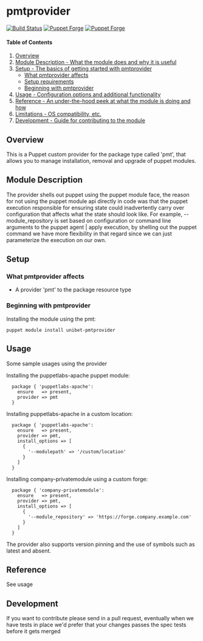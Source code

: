 # pmtprovider

[![Build Status](https://secure.travis-ci.org/unibet/puppet-pmtprovider.png)](http://travis-ci.org/unibet/puppet-pmtprovider)
[![Puppet Forge](https://img.shields.io/puppetforge/v/unibet/pmtprovider.svg)](https://forge.puppetlabs.com/unibet/pmtprovider)
[![Puppet Forge](https://img.shields.io/puppetforge/f/unibet/pmtprovider.svg)](https://forge.puppetlabs.com/unibet/pmtprovider)

#### Table of Contents

1. [Overview](#overview)
2. [Module Description - What the module does and why it is useful](#module-description)
3. [Setup - The basics of getting started with pmtprovider](#setup)
    * [What pmtprovider affects](#what-pmtprovider-affects)
    * [Setup requirements](#setup-requirements)
    * [Beginning with pmtprovider](#beginning-with-pmtprovider)
4. [Usage - Configuration options and additional functionality](#usage)
5. [Reference - An under-the-hood peek at what the module is doing and how](#reference)
5. [Limitations - OS compatibility, etc.](#limitations)
6. [Development - Guide for contributing to the module](#development)

## Overview

This is a Puppet custom provider for the package type called 'pmt', that allows
you to manage installation, removal and upgrade of puppet modules.

## Module Description

The provider shells out puppet using the puppet module face, the reason for not using
the puppet module api directly in code was that the puppet execution responsible
for ensuring state could inadvertently carry over configuration that affects
what the state should look like. For example, --module_repository is set
based on configuration or command line arguments to the puppet agent | apply
execution, by shelling out the puppet command we have more flexibility in
that regard since we can just parameterize the execution on our own.

## Setup

### What pmtprovider affects

* A provider 'pmt' to the package resource type

### Beginning with pmtprovider

Installing the module using the pmt:

```
puppet module install unibet-pmtprovider
```

## Usage

Some sample usages using the provider

Installing the puppetlabs-apache puppet module:

```
  package { 'puppetlabs-apache':
    ensure   => present,
    provider => pmt
  }
```

Installing puppetlabs-apache in a custom location:

```
  package { 'puppetlabs-apache':
    ensure   => present,
    provider => pmt,
    install_options => [
      {
        '--modulepath' => '/custom/location'
      }
    ]
  }
```

Installing company-privatemodule using a custom forge:

```
  package { 'company-privatemodule':
    ensure   => present,
    provider => pmt,
    install_options => [
      {
        '--module_repository' => 'https://forge.company.example.com'
      }
    ]
  }
```

The provider also supports version pinning and the use of symbols such as latest and absent.

## Reference

See usage

## Development

If you want to contribute please send in a pull request, eventually when we have
tests in place we'd prefer that your changes passes the spec tests before it
gets merged
